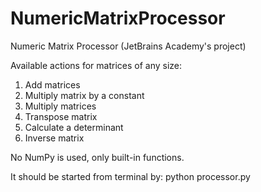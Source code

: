 # NumericMatrixProcessor
Numeric Matrix Processor (JetBrains Academy's project)

Available actions for matrices of any size:
1. Add matrices
2. Multiply matrix by a constant
3. Multiply matrices
4. Transpose matrix
5. Calculate a determinant
6. Inverse matrix

No NumPy is used, only built-in functions.

It should be started from terminal by: python processor.py
